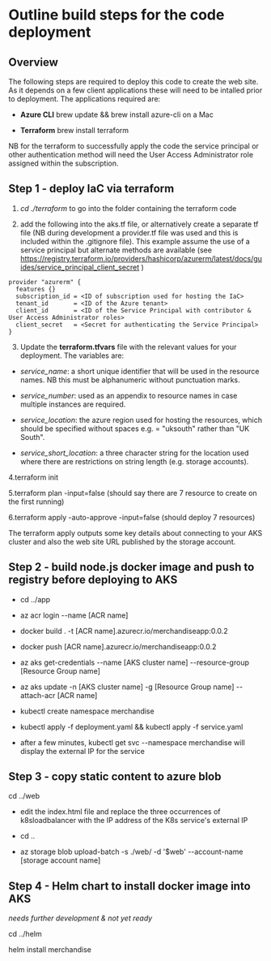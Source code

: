 # Outline build steps for the code deployment

## Overview

The following steps are required to deploy this code to create the web site.  As it depends on a few client applications these will need to be intalled prior to deployment.  The applications required are:

- **Azure CLI** brew update && brew install azure-cli on a Mac

- **Terraform** brew install terraform

NB for the terraform to successfully apply the code the service principal or other authentication method will need the User Access Administrator role assigned within the subscription. 

## Step 1 - deploy IaC via terraform 

1. *cd ./terraform* to go into the folder containing the terraform code

2. add the following into the aks.tf file, or alternatively create a separate tf file (NB during development a provider.tf file was used and this is included within the .gitignore file).  This example assume the use of a service principal but alternate methods are available (see https://registry.terraform.io/providers/hashicorp/azurerm/latest/docs/guides/service_principal_client_secret )

  ~~~
  provider "azurerm" {
    features {}
    subscription_id = <ID of subscription used for hosting the IaC>
    tenant_id       = <ID of the Azure tenant>
    client_id       = <ID of the Service Principal with contributor & User Access Administrator roles>
    client_secret   = <Secret for authenticating the Service Principal>
  }
  ~~~

3. Update the **terraform.tfvars** file with the relevant values for your deployment.  The variables are:

 - *service_name*: a short unique identifier that will be used in the resource names.  NB this must be alphanumeric without punctuation marks.

 - *service_number*: used as an appendix to resource names in case multiple instances are required.

 - *service_location*: the azure region used for hosting the resources, which should be specified without spaces e.g.       = "uksouth" rather than "UK South".

- *service_short_location*: a three character string for the location used where there are restrictions on string length (e.g. storage accounts).

4.terraform init

5.terraform plan -input=false (should say there are 7 resource to create on the first running)

6.terraform apply -auto-approve -input=false (should deploy 7 resources)

The terraform apply outputs some key details about connecting to your AKS cluster and also the web site URL published by the storage account.

## Step 2 - build node.js docker image and push to registry before deploying to AKS

- cd ../app

- az acr login --name [ACR name]

- docker build . -t [ACR name].azurecr.io/merchandiseapp:0.0.2

- docker push [ACR name].azurecr.io/merchandiseapp:0.0.2

- az aks get-credentials --name [AKS cluster name] --resource-group [Resource Group name]

- az aks update -n [AKS cluster name] -g [Resource Group name] --attach-acr [ACR name]

- kubectl create namespace merchandise

- kubectl apply -f deployment.yaml && kubectl apply -f service.yaml

- after a few minutes, kubectl get svc --namespace merchandise will display the external IP for the service

## Step 3 - copy static content to azure blob

cd ../web

- edit the index.html file and replace the three occurrences of k8sloadbalancer with the IP address of the K8s service's external IP

- cd ..

- az storage blob upload-batch -s ./web/ -d '$web' --account-name [storage account name]

## Step 4 - Helm chart to install docker image into AKS


*needs further development & not yet ready* 
 
 cd ../helm

helm install merchandise